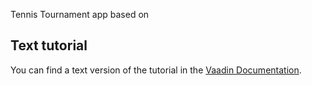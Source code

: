 Tennis Tournament app based on

## Text tutorial
You can find a text version of the tutorial in the [Vaadin Documentation](https://vaadin.com/docs/v14/flow/tutorials/in-depth-course).
